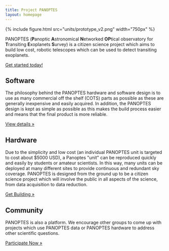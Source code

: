 ```yaml
---
title: Project PANOPTES
layout: homepage
---
```


<div class="jumbotron">
    {% include figure.html src="units/prototype_v2.png" width="750px" %}
      <p class="lead">
          PANOPTES (<strong>P</strong>anoptic <strong>A</strong>stronomical <strong>N</strong>etworked <strong>OP</strong>tical observatory for <strong>T</strong>ransiting <strong>E</strong>xoplanets <strong>S</strong>urvey) is a citizen science project which aims to build low cost, robotic telescopes which can be used to detect transiting exoplanets.
      </p>
      <div class="center-block">
        <a class="btn btn-lg btn-success" href="contact.html" role="button">Get started today!</a>
       </div>
</div>

<!-- Example row of columns -->

<div class="row">
  <div class="col-lg-4">
    <h2>Software</h2>
    <p>
        The philosophy behind the PANOPTES hardware and software design is to use as many commercial off the shelf (COTS) parts as possible as these are generally inexpensive and easily acquired.  In addition, the PANOPTES design is kept as simple as possible as this makes the build process easier and means that the final product is more reliable.
    </p>
    <p><a class="btn btn-primary" href="software.html" role="button">View details &raquo;</a></p>
  </div>
  <div class="col-lg-4">
    <h2>Hardware</h2>
    <p>
        Due to the simplicity and low cost (an individual PANOPTES unit is targeted to cost about $5000 USD), a Panoptes "unit" can be reproduced quickly and easily by students or amateur scientists.  In this way, many units can be deployed at many different sites to provide continuous and redundant sky coverage.  PANOPTES is designed from the ground up to be a citizen science project which will involve the public in all aspects of the science, from data acquisition to data reduction.
    </p>
    <p><a class="btn btn-primary" href="hardware.html" role="button">Get Building &raquo;</a></p>
 </div>
  <div class="col-lg-4">
    <h2>Community</h2>
    <p>
        PANOPTES is also a platform.  We encourage other groups to come up with  projects which use PANOPTES data or PANOPTES hardware to address other scientific questions.
    </p>
    <p><a class="btn btn-primary" href="contact.html" role="button">Participate Now &raquo;</a></p>
  </div>
</div>
